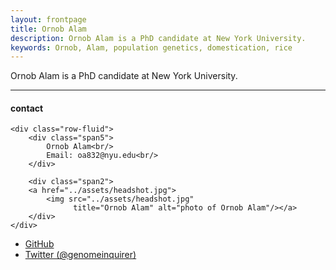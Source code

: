 ```yaml
---
layout: frontpage
title: Ornob Alam
description: Ornob Alam is a PhD candidate at New York University. 
keywords: Ornob, Alam, population genetics, domestication, rice
---
```


Ornob Alam is a PhD candidate at New York University.


---


<div class="container">
<h4><a name="contact"></a>contact</h4>

    <div class="row-fluid">
        <div class="span5">
            Ornob Alam<br/>
            Email: oa832@nyu.edu<br/>
        </div>

        <div class="span2">
        <a href="../assets/headshot.jpg">
            <img src="../assets/headshot.jpg"
                  title="Ornob Alam" alt="photo of Ornob Alam"/></a>
        </div>
    </div>
</div>

<div class="navbar">
  <div class="navbar-inner">
      <ul class="nav">
          <li><a href="https://github.com/mbcarlos">GitHub</a></li>
          <li><a href="https://twitter.com/genomeinquirer">Twitter (@genomeinquirer)</a></li>
      </ul>
  </div>
</div>
